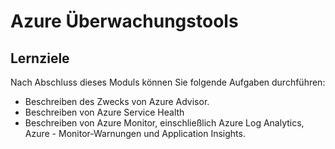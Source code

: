 # Azure Überwachungstools

## Lernziele
Nach Abschluss dieses Moduls können Sie folgende Aufgaben durchführen:

- Beschreiben des Zwecks von Azure Advisor.
- Beschreiben von Azure Service Health
- Beschreiben von Azure Monitor, einschließlich Azure Log Analytics, Azure - Monitor-Warnungen und Application Insights.